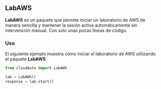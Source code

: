 ## LabAWS

**LabAWS** es un paquete que permite iniciar un laboratorio de AWS de manera sencilla y mantener la sesión activa automáticamente sin intervención manual. Con solo unas pocas líneas de código.

### Uso

El siguiente ejemplo muestra cómo iniciar el laboratorio de AWS utilizando el paquete **LabAWS**:

```python
from cloudAuto import LabAWS

lab = LabAWS()
response = lab.start()
```
